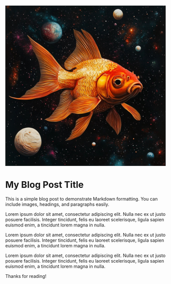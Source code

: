 ![An example image](fish.jpeg)

# My Blog Post Title

This is a simple blog post to demonstrate Markdown formatting. You can include images, headings, and paragraphs easily.

Lorem ipsum dolor sit amet, consectetur adipiscing elit. Nulla nec ex ut justo posuere facilisis. Integer tincidunt, felis eu laoreet scelerisque, ligula sapien euismod enim, a tincidunt lorem magna in nulla.

Lorem ipsum dolor sit amet, consectetur adipiscing elit. Nulla nec ex ut justo posuere facilisis. Integer tincidunt, felis eu laoreet scelerisque, ligula sapien euismod enim, a tincidunt lorem magna in nulla.

Lorem ipsum dolor sit amet, consectetur adipiscing elit. Nulla nec ex ut justo posuere facilisis. Integer tincidunt, felis eu laoreet scelerisque, ligula sapien euismod enim, a tincidunt lorem magna in nulla.

Thanks for reading!
